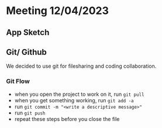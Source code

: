 # Meeting 12/04/2023

## App Sketch 

## Git/ Github
We decided to use git for filesharing and coding collaboration.

### Git Flow
- when you open the project to work on it, run `git pull`
- when you get something working, run `git add -a`
- run `git commit -m "<write a descriptive message>"`
- run `git push`
- repeat these steps before you close the file
